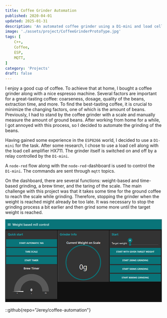 ```yaml
---
title: Coffee Grinder Automation
published: 2020-04-01
updated: 2025-01-31
description: 'An automated coffee grinder using a D1-mini and load cell to achieve precise weight-based grinding for consistent coffee quality.'
image: './assets/project/CoffeeGrinderProtoType.jpg'
tags: [
    C++,
    Coffee,
    ESP,
    MQTT,
]
category: 'Projects'
draft: false 
---
```


I enjoy a good cup of coffee. To achieve that at home, I bought a coffee grinder along with a nice espresso machine. Several factors are important for a great-tasting coffee: coarseness, dosage, quality of the beans, extraction time, and more. To find the best-tasting coffee, it is crucial to minimize the changing factors, one of which is the amount of beans. Previously, I had to stand by the coffee grinder with a scale and manually measure the amount of ground beans. After working from home for a while, I got annoyed with this process, so I decided to automate the grinding of the beans.

Having gained some experience in the `ESP8266` world, I decided to use a `D1-mini` for the task. After some research, I chose to use a load cell along with the load cell amplifier HX711. The grinder itself is switched on and off by a relay controlled by the `D1-mini`.

A `node-red` flow along with the `node-red`-dashboard is used to control the `D1-mini`. The commands are sent through `mqtt` topics.

On the dashboard, there are several functions: weight-based and time-based grinding, a brew timer, and the taring of the scale. The main challenge with this project was that it takes some time for the ground coffee to reach the scale while grinding. Therefore, stopping the grinder when the weight is reached might already be too late. It was necessary to stop the grinding process a bit earlier and then grind some more until the target weight is reached.

![](./assets/project/CoffeeGrinderDashboard.png)

::github{repo="Jerey/coffee-automation"}

